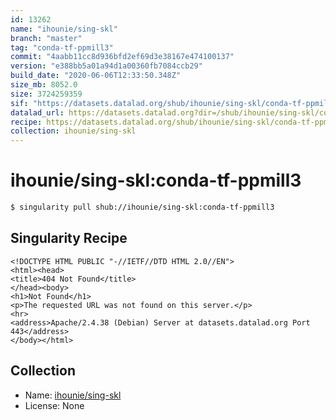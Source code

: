 ```yaml
---
id: 13262
name: "ihounie/sing-skl"
branch: "master"
tag: "conda-tf-ppmill3"
commit: "4aabb11cc8d936bfd2ef69d3e38167e474100137"
version: "e388bb5a01a94d1a00360fb7084ccb29"
build_date: "2020-06-06T12:33:50.348Z"
size_mb: 8052.0
size: 3724259359
sif: "https://datasets.datalad.org/shub/ihounie/sing-skl/conda-tf-ppmill3/2020-06-06-4aabb11c-e388bb5a/e388bb5a01a94d1a00360fb7084ccb29.sif"
datalad_url: https://datasets.datalad.org?dir=/shub/ihounie/sing-skl/conda-tf-ppmill3/2020-06-06-4aabb11c-e388bb5a/
recipe: https://datasets.datalad.org/shub/ihounie/sing-skl/conda-tf-ppmill3/2020-06-06-4aabb11c-e388bb5a/Singularity
collection: ihounie/sing-skl
---
```


# ihounie/sing-skl:conda-tf-ppmill3

```bash
$ singularity pull shub://ihounie/sing-skl:conda-tf-ppmill3
```

## Singularity Recipe

```singularity
<!DOCTYPE HTML PUBLIC "-//IETF//DTD HTML 2.0//EN">
<html><head>
<title>404 Not Found</title>
</head><body>
<h1>Not Found</h1>
<p>The requested URL was not found on this server.</p>
<hr>
<address>Apache/2.4.38 (Debian) Server at datasets.datalad.org Port 443</address>
</body></html>
```

## Collection

 - Name: [ihounie/sing-skl](https://github.com/ihounie/sing-skl)
 - License: None

